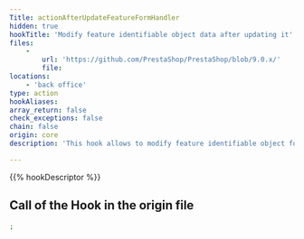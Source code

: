 ```yaml
---
Title: actionAfterUpdateFeatureFormHandler
hidden: true
hookTitle: 'Modify feature identifiable object data after updating it'
files:
    -
        url: 'https://github.com/PrestaShop/PrestaShop/blob/9.0.x/'
        file: 
locations:
    - 'back office'
type: action
hookAliases: 
array_return: false
check_exceptions: false
chain: false
origin: core
description: 'This hook allows to modify feature identifiable object forms data after it was updated'

---
```


{{% hookDescriptor %}}

## Call of the Hook in the origin file

```php
;
```
